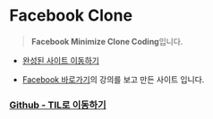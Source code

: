 # Facebook Clone

> **Facebook Minimize Clone Coding**입니다.

- [완성된 사이트 이동하기]()

- [Facebook 바로가기](https://www.facebook.com)의 강의를 보고 만든 사이트 입니다.

### [Github - TIL로 이동하기](https://github.com/engus93/TIL)